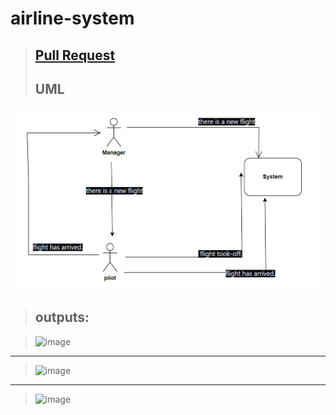 # airline-system
>## [Pull Request](https://github.com/FarrahYasin/airline-system/pull/1)
>## UML
![UML_Airline](UML_Airline.png)

>## outputs:

><img width="404" alt="image" src="https://github.com/FarrahYasin/airline-system/assets/117269271/2a025ae3-00e7-4ad1-be51-9d6d9351ca2a">

---
><img width="395" alt="image" src="https://github.com/FarrahYasin/airline-system/assets/117269271/332890a6-71ce-4b31-b6f3-65333b17edb3">

---
><img width="391" alt="image" src="https://github.com/FarrahYasin/airline-system/assets/117269271/bd450788-a6fb-487a-a98f-d932a795d638">




